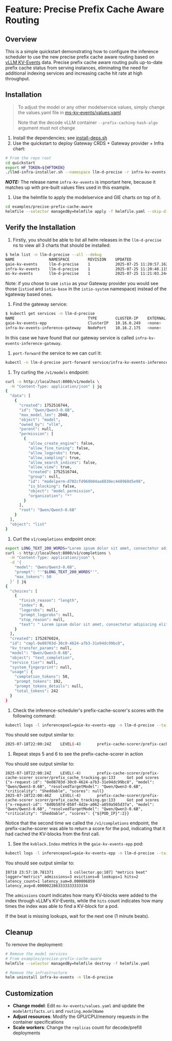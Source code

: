 # Feature: Precise Prefix Cache Aware Routing

## Overview

This is a simple quickstart demonstrating how to configure the inference scheduler to use the new precise prefix cache aware routing based on [vLLM KV-Events](https://github.com/vllm-project/vllm/issues/16669) data. Precise prefix cache aware routing pulls up-to-date prefix cache status from serving instances, eliminating the need for additional indexing services and increasing cache hit rate at high throughput.

## Installation

> To adjust the model or any other modelservice values, simply change the values.yaml file in [ms-kv-events/values.yaml](ms-kv-events/values.yaml)
>
> Note that the decode vLLM container `--prefix-caching-hash-algo` argument must not change

1. Install the dependencies; see [install-deps.sh](../../../../../../llm-d-incubation/llm-d-infra/quickstart/install-deps.sh)
1. Use the quickstart to deploy Gateway CRDS + Gateway provider + Infra chart:

```bash
# From the repo root
cd quickstart
export HF_TOKEN=${HFTOKEN}
./llmd-infra-installer.sh --namespace llm-d-precise -r infra-kv-events --gateway kgateway --disable-metrics-collection
```

**_NOTE:_** The release name `infra-kv-events` is important here, because it matches up with pre-built values files used in this example.

1. Use the helmfile to apply the modelservice and GIE charts on top of it.

```bash
cd examples/precise-prefix-cache-aware
helmfile --selector managedBy=helmfile apply -f helmfile.yaml --skip-diff-on-install
```

## Verify the Installation

1. Firstly, you should be able to list all helm releases in the `llm-d-precise` ns to view all 3 charts that should be installed:

```bash
$ helm list -n llm-d-precise --all --debug
NAME               NAMESPACE        REVISION    UPDATED                                 STATUS      CHART                       APP VERSION
gaie-kv-events     llm-d-precise    1           2025-07-25 11:20:57.162464 -0700 PDT    deployed    inferencepool-v0.5.1        v0.5.1
infra-kv-events    llm-d-precise    1           2025-07-25 11:20:48.115947 -0700 PDT    deployed    llm-d-infra-v1.1.1          v0.2.0
ms-kv-events       llm-d-precise    1           2025-07-25 11:21:03.244736 -0700 PDT    deployed    llm-d-modelservice-0.2.0    v0.2.0
```

Note: if you chose to use `istio` as your Gateway provider you would see those (`istiod` and `istio-base` in the `istio-system` namespace) instead of the kgateway based ones.

1. Find the gateway service:

```bash
$ kubectl get services -n llm-d-precise
NAME                                TYPE        CLUSTER-IP    EXTERNAL-IP   PORT(S)                      AGE
gaie-kv-events-epp                  ClusterIP   10.16.0.249   <none>        9002/TCP,9090/TCP,5557/TCP   53s
infra-kv-events-inference-gateway   NodePort    10.16.2.175   <none>        80:39286/TCP                 63s
```

In this case we have found that our gateway service is called `infra-kv-events-inference-gateway`.

1. `port-forward` the service to we can curl it:

```bash
kubectl -n llm-d-precise port-forward service/infra-kv-events-inference-gateway 8000:80
```

1. Try curling the `/v1/models` endpoint:

```bash
curl -s http://localhost:8000/v1/models \
  -H "Content-Type: application/json" | jq
{
  "data": [
    {
      "created": 1752516744,
      "id": "Qwen/Qwen3-0.6B",
      "max_model_len": 2048,
      "object": "model",
      "owned_by": "vllm",
      "parent": null,
      "permission": [
        {
          "allow_create_engine": false,
          "allow_fine_tuning": false,
          "allow_logprobs": true,
          "allow_sampling": true,
          "allow_search_indices": false,
          "allow_view": true,
          "created": 1752516744,
          "group": null,
          "id": "modelperm-d702cfd969b04aa8830ec448960d5e98",
          "is_blocking": false,
          "object": "model_permission",
          "organization": "*"
        }
      ],
      "root": "Qwen/Qwen3-0.6B"
    }
  ],
  "object": "list"
}
```

1. Curl the `v1/completions` endpoint once:

```bash
export LONG_TEXT_200_WORDS="Lorem ipsum dolor sit amet, consectetur adipiscing elit. Sed do eiusmod tempor incididunt ut labore et dolore magna aliqua. Ut enim ad minim veniam, quis nostrud exercitation ullamco laboris nisi ut aliquip ex ea commodo consequat. Duis aute irure dolor in reprehenderit in voluptate velit esse cillum dolore eu fugiat nulla pariatur. Excepteur sint occaecat cupidatat non proident, sunt in culpa qui officia deserunt mollit anim id est laborum. Lorem ipsum dolor sit amet, consectetur adipiscing elit. Sed do eiusmod tempor incididunt ut labore et dolore magna aliqua. Ut enim ad minim veniam, quis nostrud exercitation ullamco laboris nisi ut aliquip ex ea commodo consequat. Duis aute irure dolor in reprehenderit in voluptate velit esse cillum dolore eu fugiat nulla pariatur. Excepteur sint occaecat cupidatat non proident, sunt in culpa qui officia deserunt mollit anim id est laborum." && \
curl -s http://localhost:8000/v1/completions \
  -H "Content-Type: application/json" \
  -d '{
    "model": "Qwen/Qwen3-0.6B",
    "prompt": "'"$LONG_TEXT_200_WORDS"'",
    "max_tokens": 50
  }' | jq
{
  "choices": [
    {
      "finish_reason": "length",
      "index": 0,
      "logprobs": null,
      "prompt_logprobs": null,
      "stop_reason": null,
      "text": " Lorem ipsum dolor sit amet, consectetur adipiscing elit. Sed do eiusmod tempor incididunt ut labore et dolore magna aliqua. Ut enim ad minim veniam, quis nostrud exercitation ullamco laboris nisi ut aliquip ex ea commodo consequat. Duis aute irure dolor"
    }
  ],
  "created": 1752876024,
  "id": "cmpl-0e08703d-30c0-4624-a7b3-31e94dc99bc8",
  "kv_transfer_params": null,
  "model": "Qwen/Qwen3-0.6B",
  "object": "text_completion",
  "service_tier": null,
  "system_fingerprint": null,
  "usage": {
    "completion_tokens": 50,
    "prompt_tokens": 192,
    "prompt_tokens_details": null,
    "total_tokens": 242
  }
}
```

1. Check the inference-scheduler's prefix-cache-scorer's scores with the following command:

```bash
kubectl logs -l inferencepool=gaie-kv-events-epp -n llm-d-precise --tail 100 | grep "Got pod scores"
```

You should see output similar to:

```bash
2025-07-18T22:00:24Z    LEVEL(-4)       prefix-cache-scorer/prefix-cache-scorer scorer/prefix_cache_tracking.go:133     Got pod scores  {"x-request-id": "0e08703d-30c0-4624-a7b3-31e94dc99bc8", "model": "Qwen/Qwen3-0.6B", "resolvedTargetModel": "Qwen/Qwen3-0.6B", "criticality": "Sheddable", "scores": null}
```

1. Repeat steps 5 and 6 to see the prefix-cache-scorer in action

You should see output similar to:

```log
2025-07-18T22:00:24Z    LEVEL(-4)       prefix-cache-scorer/prefix-cache-scorer scorer/prefix_cache_tracking.go:133     Got pod scores  {"x-request-id": "0e08703d-30c0-4624-a7b3-31e94dc99bc8", "model": "Qwen/Qwen3-0.6B", "resolvedTargetModel": "Qwen/Qwen3-0.6B", "criticality": "Sheddable", "scores": null}
2025-07-18T22:00:46Z    LEVEL(-4)       prefix-cache-scorer/prefix-cache-scorer scorer/prefix_cache_tracking.go:133     Got pod scores  {"x-request-id": "8d0b587d-058f-4d2e-a062-a859a565d37a", "model": "Qwen/Qwen3-0.6B", "resolvedTargetModel": "Qwen/Qwen3-0.6B", "criticality": "Sheddable", "scores": {"${POD_IP}":2}}
```

Notice that the second time we called the `/v1/completions` endpoint, the prefix-cache-scorer was able to return a score for the pod,
indicating that it had cached the KV-blocks from the first call.

1. See the `kvblock.Index` metrics in the `gaie-kv-events-epp` pod:

```bash
kubectl logs -l inferencepool=gaie-kv-events-epp -n llm-d-precise --tail 100 | grep "metrics beat"
```

You should see output similar to:

```log
I0718 23:57:10.781371       1 collector.go:107] "metrics beat" logger="metrics" admissions=3 evictions=0 lookups=1 hits=2 latency_count=1 latency_sum=0.000006859 latency_avg=0.0000022863333333333334
```

The `admissions` count indicates how many KV-blocks were added to the index through vLLM's KV-Events,
while the `hits` count indicates how many times the index was able to find a KV-block for a pod.

If the beat is missing lookups, wait for the next one (1 minute beats).

## Cleanup

To remove the deployment:

```bash
# Remove the model services
# From examples/precise-prefix-cache-aware
helmfile --selector managedBy=helmfile destroy -f helmfile.yaml

# Remove the infrastructure
helm uninstall infra-kv-events -n llm-d-precise
```

## Customization

- **Change model**: Edit `ms-kv-events/values.yaml` and update the `modelArtifacts.uri` and `routing.modelName`
- **Adjust resources**: Modify the GPU/CPU/memory requests in the container specifications
- **Scale workers**: Change the `replicas` count for decode/prefill deployments
